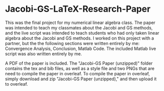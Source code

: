 # Jacobi-GS-LaTeX-Research-Paper
This was the final project for my numerical linear algebra class. The paper was intended to teach my classmates about the Jacobi and GS methods, and the live script was intended to teach students who had only taken linear algebra about the Jacobi and GS methods.  I worked on this project with a partner, but the the following sections were written entirely by me: Convergence Analysis, Conclusion, Matlab Code. The included Matlab live script was also written entirely by me.

A PDF of the paper is included. The "Jacobi-GS Paper (unzipped)" folder contains the tex and bib files, as well as a style file and two PNGs that are need to compile the paper in overleaf. To compile the paper in overleaf, simply download and zip "Jacobi-GS Paper (unzipped)," and then upload it to overleaf.
